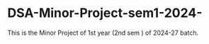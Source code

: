 # DSA-Minor-Project-sem1-2024-
This is the Minor Project of 1st year (2nd sem ) of 2024-27 batch.  
